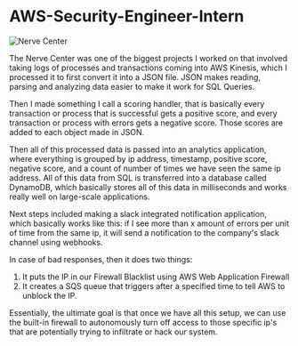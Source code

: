 # AWS-Security-Engineer-Intern
![Nerve Center](https://lh5.googleusercontent.com/SmPXLoJjV-Pb9pS86kVBXdrFv-HZHRzj8Z-_k9obGOtIew6cue9qzhymg2jf-S8-ZE5IeNwvcBKmyw=w3360-h1942-rw)

The Nerve Center was one of the biggest projects I worked on that involved taking logs of processes and transactions coming into AWS Kinesis, which I processed it to first convert it into a JSON file. JSON makes reading, parsing and analyzing data easier to make it work for SQL Queries.

Then I made something I call a scoring handler, that is basically every transaction or process that is successful gets a positive score, and every transaction or process with errors gets a negative score. Those scores are added to each object made in JSON.

Then all of this processed data is passed into an analytics application, where everything is grouped by ip address, timestamp, positive score, negative score, and a count of number of times we have seen the same ip address. All of this data from SQL is transferred into a database called DynamoDB, which basically stores all of this data in milliseconds and works really well on large-scale applications.

Next steps included making a slack integrated notification application, which basically works like this: if I see more than x amount of errors per unit of time from the same ip, it will send a notification to the company's slack channel using webhooks. 

In case of bad responses, then it does two things:
1. It puts the IP in our Firewall Blacklist using AWS Web Application Firewall
2. It creates a SQS queue that triggers after a specified time to tell AWS to unblock the IP.

Essentially, the ultimate goal is that once we have all this setup, we can use the built-in firewall to autonomously turn off access to those specific ip's that are potentially trying to infiltrate or hack our system.
